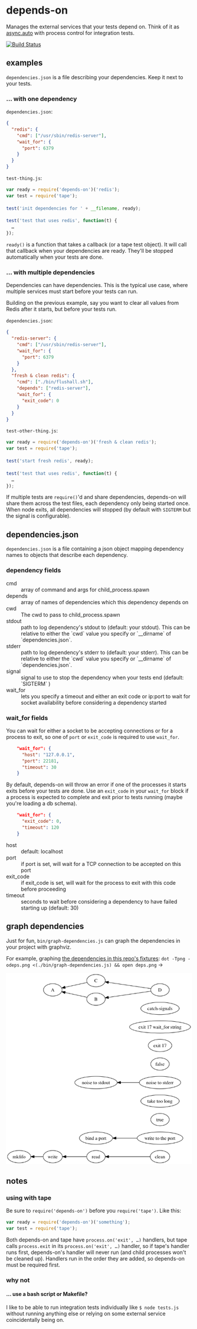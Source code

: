 depends-on
==========

Manages the external services that your tests depend on. Think of it as [async.auto](https://github.com/caolan/async#auto) with process control for integration tests.

[![Build Status](https://travis-ci.org/robert-chiniquy/depends-on.svg?branch=master)](https://travis-ci.org/robert-chiniquy/depends-on)

## examples

`dependencies.json` is a file describing your dependencies. Keep it next to your tests.

### … with one dependency

`dependencies.json`:
```json
{
  "redis": {
    "cmd": ["/usr/sbin/redis-server"],
    "wait_for": {
      "port": 6379
    }
  }
}
```

`test-thing.js`:
```javascript
var ready = require('depends-on')('redis');
var test = require('tape');

test('init dependencies for ' + __filename, ready);

test('test that uses redis', function(t) {
  …
});
```

`ready()` is a function that takes a callback (or a tape test object). It will call that callback when your dependencies are ready. They'll be stopped automatically when your tests are done.

### … with multiple dependencies

Dependencies can have dependencies. This is the typical use case, where multiple services must start before your tests can run.

Building on the previous example, say you want to clear all values from Redis after it starts, but before your tests run.

`dependencies.json`:
```json
{
  "redis-server": {
    "cmd": ["/usr/sbin/redis-server"],
    "wait_for": {
      "port": 6379
    }
  },
  "fresh & clean redis": {
    "cmd": ["./bin/flushall.sh"],
    "depends": ["redis-server"],
    "wait_for": {
      "exit_code": 0
    }
  }
}
```

`test-other-thing.js`:
```javascript
var ready = require('depends-on')('fresh & clean redis');
var test = require('tape');

test('start fresh redis', ready);

test('test that uses redis', function(t) {
  …
});
```

If multiple tests are `require()`'d and share dependencies, depends-on will share them across the test files, each dependency only being started once. When node exits, all dependencies will stopped (by default with `SIGTERM` but the signal is configurable).

## dependencies.json
`dependencies.json` is a file containing a json object mapping dependency names to objects that describe each dependency.

### dependency fields

<dl>
<dt>cmd</dt>
<dd>array of command and args for child_process.spawn</dd>

<dt>depends</dt>
<dd>array of names of dependencies which this dependency depends on</dd>

<dt>cwd</dt>
<dd>The cwd to pass to child_process.spawn</dd>

<dt>stdout</dt>
<dd>path to log dependency's stdout to (default: your stdout). This can be relative to either the `cwd` value you specify or `__dirname` of `dependencies.json`.</dd>

<dt>stderr</dt>
<dd>path to log dependency's stderr to (default: your stderr). This can be relative to either the `cwd` value you specify or `__dirname` of `dependencies.json`.</dd>

<dt>signal</dt>
<dd>signal to use to stop the dependency when your tests end (default: `SIGTERM` )</dd>

<dt>wait_for</dt>
<dd>lets you specify a timeout and either an exit code or ip:port to wait for socket availability before considering a dependency started</dd>

</dl>

### wait_for fields

You can wait for either a socket to be accepting connections or for a process to exit, so one of `port` or `exit_code` is required to use `wait_for`.

```json
    "wait_for": {
      "host": "127.0.0.1",
      "port": 22181,
      "timeout": 30
    }
```

By default, depends-on will throw an error if one of the processes it starts exits before your tests are done. Use an `exit_code` in your `wait_for` block if a process is expected to complete and exit prior to tests running (maybe you're loading a db schema).

```json
    "wait_for": {
      "exit_code": 0,
      "timeout": 120
    }
```

<dl>

<dt>host</dt>
<dd>default: localhost</dd>

<dt>port</dt>
<dd>if port is set, will wait for a TCP connection to be accepted on this port</dd>

<dt>exit_code</dt>
<dd>if exit_code is set, will wait for the process to exit with this code before proceeding</dd>

<dt>timeout</dt>
<dd>seconds to wait before considering a dependency to have failed starting up (default: 30)</dd>

</dl>

## graph dependencies

Just for fun, `bin/graph-dependencies.js` can graph the dependencies in your project with graphviz.

For example, graphing [the dependencies in this repo's fixtures](https://github.com/robert-chiniquy/depends-on/blob/master/tests/dependencies.json):
`dot -Tpng -odeps.png <(./bin/graph-dependencies.js) && open deps.png` ->

<img src="./deps.png" width=600 />

## notes
### using with tape
Be sure to `require('depends-on')` before you `require('tape')`. Like this:

```javascript
var ready = require('depends-on')('something');
var test = require('tape');
```

Both depends-on and tape have `process.on('exit', …)` handlers, but tape calls `process.exit` in its `process.on('exit', …)` handler, so if tape's handler runs first, depends-on's handler will never run (and child processes won't be cleaned up). Handlers run in the order they are added, so depends-on must be required first.

### why not
#### … use a bash script or Makefile?

I like to be able to run integration tests individually like `$ node tests.js` without running anything else or relying on some external service coincidentally being on.


